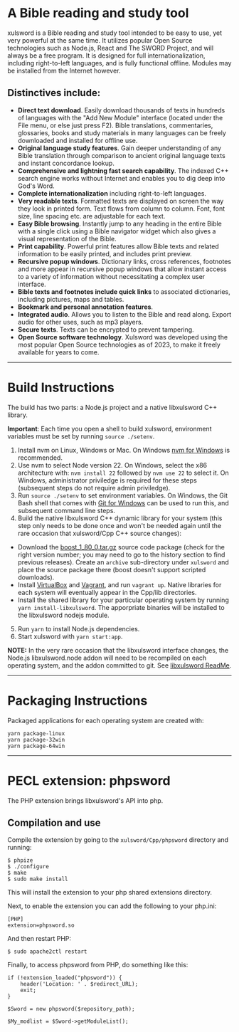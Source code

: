 # A Bible reading and study tool

xulsword is a Bible reading and study tool intended to be easy to use,
yet very powerful at the same time. It utilizes popular Open Source
technologies such as Node.js, React and The SWORD Project, and will
always be a free program. It is designed for full internationalization,
including right-to-left languages, and is fully functional offline.
Modules may be installed from the Internet however.

## Distinctives include:

- **Direct text download**. Easily download thousands of texts in hundreds of
  languages with the "Add New Module" interface (located under the File menu,
  or else just press F2). Bible translations, commentaries, glossaries, books
  and study materials in many languages can be freely downloaded and installed
  for offline use.
- **Original language study features**. Gain deeper understanding of any Bible
  translation through comparison to ancient original language texts and
  instant concordance lookup.
- **Comprehensive and lightning fast search capability**. The indexed C++ search
  engine works without Internet and enables you to dig deep into God's Word.
- **Complete internationalization** including right-to-left languages.
- **Very readable texts**. Formatted texts are displayed on screen the way they look
  in printed form. Text flows from column to column. Font, font size, line
  spacing etc. are adjustable for each text.
- **Easy Bible browsing**. Instantly jump to any heading in the entire Bible with a
  single click using a Bible navigator widget which also gives a visual
  representation of the Bible.
- **Print capability**. Powerful print features allow Bible texts and
  related information to be easily printed, and includes print preview.
- **Recursive popup windows**. Dictionary links, cross references, footnotes
  and more appear in recursive popup windows that allow instant access to a
  variety of information without necessitating a complex user interface.
- **Bible texts and footnotes include quick links** to associated dictionaries,
  including pictures, maps and tables.
- **Bookmark and personal annotation features**.
- **Integrated audio**. Allows you to listen to the Bible and read along. Export
  audio for other uses, such as mp3 players.
- **Secure texts**. Texts can be encrypted to prevent tampering.
- **Open Source software technology**. Xulsword was developed using the most popular
  Open Source technologies as of 2023, to make it freely available for years to
  come.

---

# Build Instructions

The build has two parts: a Node.js project and a native libxulsword C++ library.

**Important**: Each time you open a shell to build xulsword, environment variables
must be set by running `source ./setenv`.

1. Install nvm on Linux, Windows or Mac. On Windows [nvm for Windows](https://github.com/coreybutler/nvm-windows) is recommended.
2. Use nvm to select Node version 22. On Windows, select the x86 architecture with: `nvm install 22` followed by `nvm use 22` to select it. On Windows, administrator priviledge is required for these steps (subsequent steps do not require admin priviledge).
3. Run `source ./setenv` to set environment variables. On Windows, the Git Bash shell that comes with [Git for Windows](https://gitforwindows.org/) can be used to run this, and subsequent command line steps.
4. Build the native libxulsword C++ dynamic library for your system (this step only needs to be done once and won't be needed again until the rare occasion that xulsword/Cpp C++ source changes):

- Download the [boost_1_80_0.tar.gz](https://www.boost.org/users/download/) source code package (check for the right version number; you may need to go to the history section to find previous releases). Create an `archive` sub-directory under `xulsword` and place the source package there (boost doesn't support scripted downloads).
- Install [VirtualBox](https://www.virtualbox.org/wiki/Downloads) and [Vagrant](https://www.vagrantup.com/), and run `vagrant up`. Native libraries for each system will eventually appear in the Cpp/lib directories.
- Install the shared library for your particular operating system by running `yarn install-libxulsword`. The apporpriate binaries will be installed to the libxulsword nodejs module.

5. Run `yarn` to install Node.js dependencies.
6. Start xulsword with `yarn start:app`.

**NOTE:** In the very rare occasion that the libxulsword interface changes, the Node.js libxulsword.node addon will need to be
recompiled on each operating system, and the addon committed to git. See [libxulsword ReadMe](libxulsword/Readme.md).

---

# Packaging Instructions

Packaged applications for each operating system are created with:

    yarn package-linux
    yarn package-32win
    yarn package-64win

---

# PECL extension: phpsword

The PHP extension brings libxulsword's API into php.

## Compilation and use

Compile the extension by going to the `xulsword/Cpp/phpsword` directory and running:

    $ phpize
    $ ./configure
    $ make
    $ sudo make install

This will install the extension to your php shared extensions directory.

Next, to enable the extension you can add the following to your php.ini:

    [PHP]
    extension=phpsword.so

And then restart PHP:

`$ sudo apache2ctl restart`

Finally, to access phpsword from PHP, do something like this:

    if (!extension_loaded("phpsword")) {
        header('Location: ' . $redirect_URL);
        exit;
    }

    $Sword = new phpsword($repository_path);

    $My_modlist = $Sword->getModuleList();
